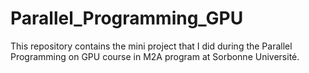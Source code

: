 # Parallel_Programming_GPU
This repository contains the mini project that I did during the Parallel Programming on GPU course in M2A program at Sorbonne Université.
